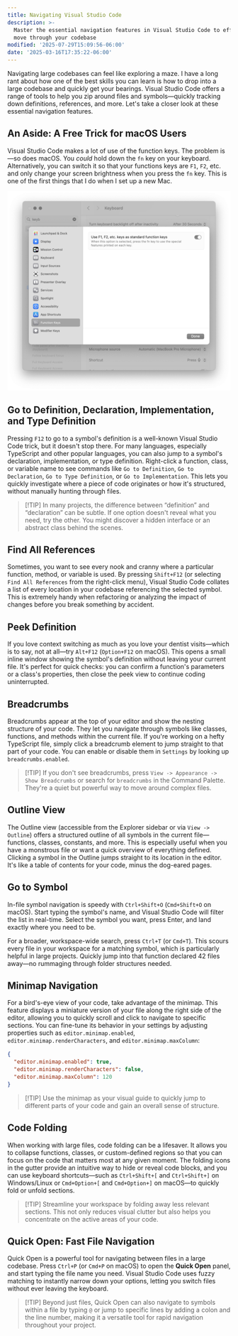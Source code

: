 ```yaml
---
title: Navigating Visual Studio Code
description: >-
  Master the essential navigation features in Visual Studio Code to efficiently
  move through your codebase
modified: '2025-07-29T15:09:56-06:00'
date: '2025-03-16T17:35:22-06:00'
---
```


Navigating large codebases can feel like exploring a maze. I have a long rant about how one of the best skills you can learn is how to drop into a large codebase and quickly get your bearings. Visual Studio Code offers a range of tools to help you zip around files and symbols—quickly tracking down definitions, references, and more. Let's take a closer look at these essential navigation features.

## An Aside: A Free Trick for macOS Users

Visual Studio Code makes a lot of use of the function keys. The problem is—so does macOS. You _could_ hold down the `fn` key on your keyboard. Alternatively, you can switch it so that your functions keys are `F1`, `F2`, etc. and only change your screen brightness when you press the `fn` key. This is one of the first things that I do when I set up a new Mac.

![Use Function Keys as Standard Function Keys](assets/fn-keyboard-settings.png)

## Go to Definition, Declaration, Implementation, and Type Definition

Pressing `F12` to go to a symbol's definition is a well-known Visual Studio Code trick, but it doesn't stop there. For many languages, especially TypeScript and other popular languages, you can also jump to a symbol's declaration, implementation, or type definition. Right-click a function, class, or variable name to see commands like `Go to Definition`, `Go to Declaration`, `Go to Type Definition`, or `Go to Implementation`. This lets you quickly investigate where a piece of code originates or how it's structured, without manually hunting through files.

> [!TIP] In many projects, the difference between “definition” and “declaration” can be subtle. If one option doesn't reveal what you need, try the other. You might discover a hidden interface or an abstract class behind the scenes.

## Find All References

Sometimes, you want to see every nook and cranny where a particular function, method, or variable is used. By pressing `Shift+F12` (or selecting `Find All References` from the right-click menu), Visual Studio Code collates a list of every location in your codebase referencing the selected symbol. This is extremely handy when refactoring or analyzing the impact of changes before you break something by accident.

## Peek Definition

If you love context switching as much as you love your dentist visits—which is to say, not at all—try `Alt+F12` (`Option+F12` on macOS). This opens a small inline window showing the symbol's definition without leaving your current file. It's perfect for quick checks: you can confirm a function's parameters or a class's properties, then close the peek view to continue coding uninterrupted.

## Breadcrumbs

Breadcrumbs appear at the top of your editor and show the nesting structure of your code. They let you navigate through symbols like classes, functions, and methods within the current file. If you're working on a hefty TypeScript file, simply click a breadcrumb element to jump straight to that part of your code. You can enable or disable them in `Settings` by looking up `breadcrumbs.enabled`.

> [!TIP] If you don't see breadcrumbs, press `View -> Appearance -> Show Breadcrumbs` or search for `breadcrumbs` in the Command Palette. They're a quiet but powerful way to move around complex files.

## Outline View

The Outline view (accessible from the Explorer sidebar or via `View -> Outline`) offers a structured outline of all symbols in the current file—functions, classes, constants, and more. This is especially useful when you have a monstrous file or want a quick overview of everything defined. Clicking a symbol in the Outline jumps straight to its location in the editor. It's like a table of contents for your code, minus the dog-eared pages.

## Go to Symbol

In-file symbol navigation is speedy with `Ctrl+Shift+O` (`Cmd+Shift+O` on macOS). Start typing the symbol's name, and Visual Studio Code will filter the list in real-time. Select the symbol you want, press Enter, and land exactly where you need to be.

For a broader, workspace-wide search, press `Ctrl+T` (or `Cmd+T`). This scours every file in your workspace for a matching symbol, which is particularly helpful in large projects. Quickly jump into that function declared 42 files away—no rummaging through folder structures needed.

## Minimap Navigation

For a bird's-eye view of your code, take advantage of the minimap. This feature displays a miniature version of your file along the right side of the editor, allowing you to quickly scroll and click to navigate to specific sections. You can fine-tune its behavior in your settings by adjusting properties such as `editor.minimap.enabled`, `editor.minimap.renderCharacters`, and `editor.minimap.maxColumn`:

```json
{
  "editor.minimap.enabled": true,
  "editor.minimap.renderCharacters": false,
  "editor.minimap.maxColumn": 120
}
```

> [!TIP] Use the minimap as your visual guide to quickly jump to different parts of your code and gain an overall sense of structure.

## Code Folding

When working with large files, code folding can be a lifesaver. It allows you to collapse functions, classes, or custom-defined regions so that you can focus on the code that matters most at any given moment. The folding icons in the gutter provide an intuitive way to hide or reveal code blocks, and you can use keyboard shortcuts—such as `Ctrl+Shift+[` and `Ctrl+Shift+]` on Windows/Linux or `Cmd+Option+[` and `Cmd+Option+]` on macOS—to quickly fold or unfold sections.

> [!TIP] Streamline your workspace by folding away less relevant sections. This not only reduces visual clutter but also helps you concentrate on the active areas of your code.

## Quick Open: Fast File Navigation

Quick Open is a powerful tool for navigating between files in a large codebase. Press `Ctrl+P` (or `Cmd+P` on macOS) to open the **Quick Open** panel, and start typing the file name you need. Visual Studio Code uses fuzzy matching to instantly narrow down your options, letting you switch files without ever leaving the keyboard.

> [!TIP] Beyond just files, Quick Open can also navigate to symbols within a file by typing `@` or jump to specific lines by adding a colon and the line number, making it a versatile tool for rapid navigation throughout your project.
